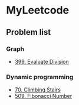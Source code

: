 # MyLeetcode

## Problem list

### Graph
- [399. Evaluate Division](./solutions/399.cpp)

### Dynamic programming
- [70. Climbing Stairs](./solutions/70.cpp)
- [509. Fibonacci Number](./solutions/509.cpp)
